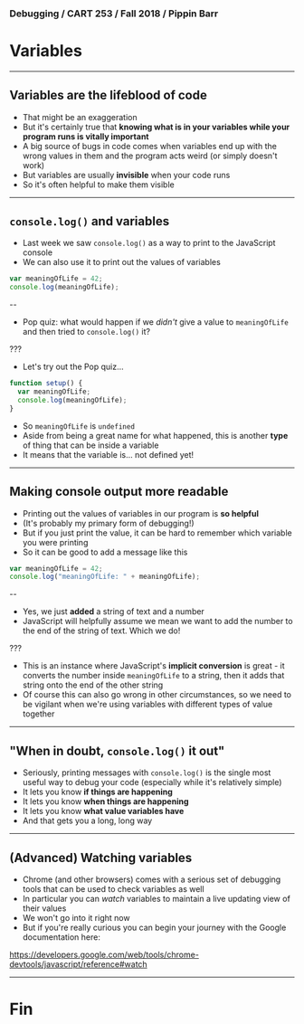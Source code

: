 ### Debugging / CART 253 / Fall 2018 / Pippin Barr

# Variables

---

## Variables are the lifeblood of code

- That might be an exaggeration
- But it's certainly true that __knowing what is in your variables while your program runs is vitally important__
- A big source of bugs in code comes when variables end up with the wrong values in them and the program acts weird (or simply doesn't work)
- But variables are usually __invisible__ when your code runs
- So it's often helpful to make them visible

---

## `console.log()` and variables

- Last week we saw `console.log()` as a way to print to the JavaScript console
- We can also use it to print out the values of variables

```javascript
var meaningOfLife = 42;
console.log(meaningOfLife);
```
--

- Pop quiz: what would happen if we _didn't_ give a value to `meaningOfLife` and then tried to `console.log()` it?

???

- Let's try out the Pop quiz...

```javascript
function setup() {
  var meaningOfLife;
  console.log(meaningOfLife);
}
```

- So `meaningOfLife` is `undefined`
- Aside from being a great name for what happened, this is another __type__ of thing that can be inside a variable
- It means that the variable is... not defined yet!

---

## Making console output more readable

- Printing out the values of variables in our program is __so helpful__
- (It's probably my primary form of debugging!)
- But if you just print the value, it can be hard to remember which variable you were printing
- So it can be good to add a message like this

```javascript
var meaningOfLife = 42;
console.log("meaningOfLife: " + meaningOfLife);
```
--

- Yes, we just __added__ a string of text and a number
- JavaScript will helpfully assume we mean we want to add the number to the end of the string of text. Which we do!

???

- This is an instance where JavaScript's __implicit conversion__ is great - it converts the number inside `meaningOfLife` to a string, then it adds that string onto the end of the other string
- Of course this can also go wrong in other circumstances, so we need to be vigilant when we're using variables with different types of value together

---

## "When in doubt, `console.log()` it out"

- Seriously, printing messages with `console.log()` is the single most useful way to debug your code (especially while it's relatively simple)
- It lets you know __if things are happening__
- It lets you know __when things are happening__
- It lets you know __what value variables have__
- And that gets you a long, long way

---

## (Advanced) Watching variables

- Chrome (and other browsers) comes with a serious set of debugging tools that can be used to check variables as well
- In particular you can _watch_ variables to maintain a live updating view of their values
- We won't go into it right now
- But if you're really curious you can begin your journey with the Google documentation here:

https://developers.google.com/web/tools/chrome-devtools/javascript/reference#watch

---

# Fin
